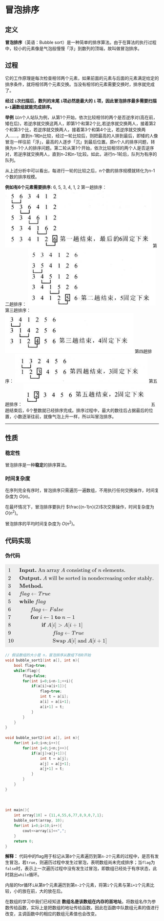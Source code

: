 # 冒泡排序
## 定义
**冒泡排序**（英语：Bubble sort）是一种简单的排序算法。由于在算法的执行过程中，较小的元素像是气泡般慢慢「浮」到数列的顶端，故叫做冒泡排序。

## 过程
它的工作原理是每次检查相邻两个元素，如果前面的元素与后面的元素满足给定的排序条件，就将相邻两个元素交换。当没有相邻的元素需要交换时，排序就完成了。

**经过 ```i```次扫描后，数列的末尾  ```i```项必然是最大的 ```i``` 项，因此冒泡排序最多需要扫描  ```n-1```遍数组就能完成排序。**

**举例** 
以n个人站队为例，从第1个开始，依次比较相邻的两个是否逆序对(高在前，矮在后)，若逆序就交换这两人，即第1个和第2个比,若逆序就交换两人，接着第2个和第3个比，若逆序就交换两人，接着第3个和第4个比，若逆序就交换两人……，直到n-1和n比较，经过一轮比较后，则把最高的人排到最后，即矮的人像冒泡一样往前「浮」，最高的人逐步「沉」到最后位置。原n个人的排序问题，转换为n-1个人的排序问题。第二轮从第1个开始，依次比较相邻的两个人是否逆序对，若逆序就交换两人，直到n-2和n-1比较。如此，进行n-1轮后，队列为有序的队列。

从上述分析中可以看出，每进行一轮的比较之后，n个数的排序规模就转化为n-1个数的排序规模。

**例如有6个元素需要排序:**
6, 5, 3, 4, 1, 2
第一趟排序：
![输入图片说明](/imgs/2025-04-01/g1MhyYOy8fcBYuNI.png)
第二趟排序：
![输入图片说明](/imgs/2025-04-01/6vpnd3Zp5Ic89gKP.png)
第三趟排序：
![输入图片说明](/imgs/2025-04-01/xedZbmK8cX0JbaMd.png)
第四趟排序：
![输入图片说明](/imgs/2025-04-01/dw5X6aqsS5miYjbU.png)
第五趟排序：
![输入图片说明](/imgs/2025-04-01/1PRQMPJb8mdd5ABc.png)
五趟结束后，6个整数就已经排序完成。排序过程中，最大的数往后占据最后的位置，小数逐渐往前，就像气泡上升一样，所以叫冒泡排序。

---

## 性质

### 稳定性

冒泡排序是一种**稳定**的排序算法。

### 时间复杂度

在序列完全有序时，冒泡排序只需遍历一遍数组，不用执行任何交换操作，时间复杂度为 $O(n)$。

在最坏情况下，冒泡排序要执行 $\frac{(n-1)n}{2}$次交换操作，时间复杂度为 $O(n^2)$。

冒泡排序的平均时间复杂度为 $O(n^2)$。

## 代码实现

### 伪代码
![输入图片说明](/imgs/2025-04-01/8V8JscBscUYabL5m.png)
```cpp
// 假设数组的大小是 n，冒泡排序从数组下标0开始
void bubble_sort1(int a[], int n){
	bool flag=true;
	while(flag){
		flag=false;
		for(int i=0;i<n-1;++i){
			if(a[i]>a[i+1]){
				flag=true;
				int t = a[i];
				a[i] = a[i+1];
				a[i+1] = t;
			}
		}
	}
}

void bubble_sort2(int a[], int n){
	for(int i=0;i<n;i++){
		for(int j=0;j<n;j++){
			if(a[j]>a[j+1]){
				int t = a[j];
				a[j] = a[j+1];
				a[j+1] = t;
			}
		}
	}
}



int main(){
	int array[10] = {11,4,55,6,77,8,9,0,7,1};
	bubble_sort(array, 10);
	for(int i=0;i<10;i++){
		cout<<array[i]<<",";
	}
	return 0;
}

```
**解释：**
代码中的flag用于标记从第```0```个元素遍历到第```n-2个```元素的过程中，是否有发生冒泡，若```true```，则遍历过程中发生过冒泡，表明数组尚未完成排序；当```flag```为```false```时，表示上一次遍历过程中没有发生过冒泡，即数组已经处于有序状态，此时跳出```while```循环。

内层的for循环```i```从第```0```个元素遍历到第```n-2```个元素，将第```i```个元素与第```i+1```个元素比较，小的放在前，大的放在后。

在数组的学习中我们已经知道 **数组名是该数组在内存的首地址**。将数组名作为参数传给函数，实际上是把数组的地址传给函数。因此在函数中队数组元素的值进行改变，主调函数中的相应的数组元素值也会改变。
<!--stackedit_data:
eyJoaXN0b3J5IjpbODUxNDI1ODQ3LDM3MjcyNjg4Myw0MTE1MT
QyNCwtMjEwNzIxODM5Miw0NDA5MDU2MTldfQ==
-->
